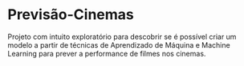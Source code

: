 # Previsão-Cinemas
Projeto com intuito exploratório para descobrir se é possível criar um modelo a partir de técnicas de Aprendizado de Máquina e Machine Learning para prever a  performance de filmes nos cinemas.
